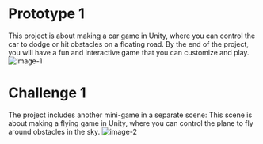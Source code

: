 # Prototype 1
This project is about making a car game in Unity, where you can control the car to dodge or hit obstacles on a floating road. By the end of the project, you will have a fun and interactive game that you can customize and play.
![image-1][1]
  
  
# Challenge 1
The project includes another mini-game in a separate scene: This scene is about making a flying game in Unity, where you can control the plane to fly around obstacles in the sky.
![image-2][2]

[1]: https://github.com/Miko7845/Unity-Learning-Projects/blob/Prototype-1/Prototype-1.png
[2]: https://github.com/Miko7845/Unity-Learning-Projects/blob/Prototype-1/Challenge-1.png